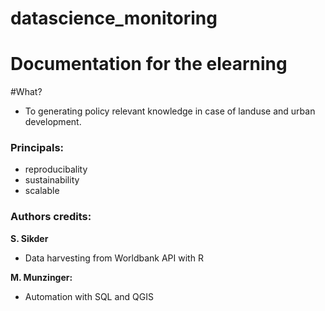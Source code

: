 # datascience_monitoring

# Documentation for the elearning

#What?

- To generating policy relevant knowledge in case of landuse and urban development.


### Principals:
- reproducibality
- sustainability
- scalable


### Authors credits:
**S. Sikder**
- Data harvesting from Worldbank API with R

 **M. Munzinger:**
- Automation with SQL and QGIS
